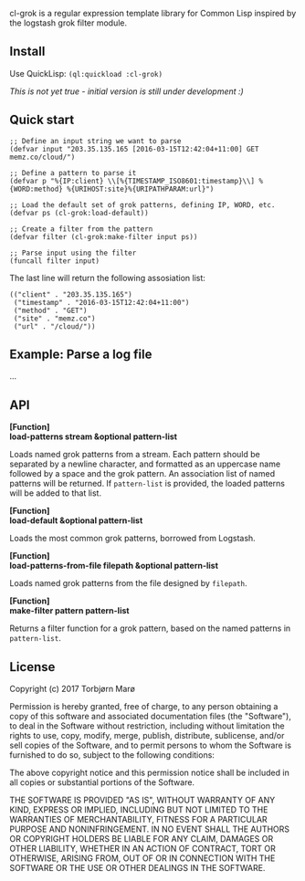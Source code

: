 cl-grok is a regular expression template library for Common Lisp inspired by the logstash grok filter module.

## Install

Use QuickLisp: `(ql:quickload :cl-grok)`

*This is not yet true - initial version is still under development :)*

## Quick start

```
;; Define an input string we want to parse
(defvar input "203.35.135.165 [2016-03-15T12:42:04+11:00] GET memz.co/cloud/")

;; Define a pattern to parse it
(defvar p "%{IP:client} \\[%{TIMESTAMP_ISO8601:timestamp}\\] %{WORD:method} %{URIHOST:site}%{URIPATHPARAM:url}")

;; Load the default set of grok patterns, defining IP, WORD, etc.
(defvar ps (cl-grok:load-default))

;; Create a filter from the pattern
(defvar filter (cl-grok:make-filter input ps))

;; Parse input using the filter
(funcall filter input)
```

The last line will return the following assosiation list:

```
(("client" . "203.35.135.165")
 ("timestamp" . "2016-03-15T12:42:04+11:00")
 ("method" . "GET")
 ("site" . "memz.co")
 ("url" . "/cloud/"))
```

## Example: Parse a log file

...

## API

**[Function]**<br>
**load-patterns stream &optional pattern-list**

Loads named grok patterns from a stream. Each pattern should be separated by a newline character, and formatted as an uppercase name followed by a space and the grok pattern. An association list of named patterns will be returned. If `pattern-list` is provided, the loaded patterns will be added to that list.

**[Function]**<br>
**load-default &optional pattern-list**

Loads the most common grok patterns, borrowed from Logstash.

**[Function]**<br>
**load-patterns-from-file filepath &optional pattern-list**

Loads named grok patterns from the file designed by `filepath`.

**[Function]**<br>
**make-filter pattern pattern-list**

Returns a filter function for a grok pattern, based on the named patterns in `pattern-list`.

## License

Copyright (c) 2017 Torbjørn Marø

Permission is hereby granted, free of charge, to any person obtaining a copy of this software and associated documentation files (the "Software"), to deal in the Software without restriction, including without limitation the rights to use, copy, modify, merge, publish, distribute, sublicense, and/or sell copies of the Software, and to permit persons to whom the Software is furnished to do so, subject to the following conditions:

The above copyright notice and this permission notice shall be included in all copies or substantial portions of the Software.

THE SOFTWARE IS PROVIDED "AS IS", WITHOUT WARRANTY OF ANY KIND, EXPRESS OR IMPLIED, INCLUDING BUT NOT LIMITED TO THE WARRANTIES OF MERCHANTABILITY, FITNESS FOR A PARTICULAR PURPOSE AND NONINFRINGEMENT. IN NO EVENT SHALL THE AUTHORS OR COPYRIGHT HOLDERS BE LIABLE FOR ANY CLAIM, DAMAGES OR OTHER LIABILITY, WHETHER IN AN ACTION OF CONTRACT, TORT OR OTHERWISE, ARISING FROM, OUT OF OR IN CONNECTION WITH THE SOFTWARE OR THE USE OR OTHER DEALINGS IN THE SOFTWARE.